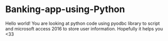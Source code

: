 # Banking-app-using-Python
Hello world! You are looking at python code using pyodbc library to script and microsoft access 2016 to store user information. Hopefully it helps you &lt;33

